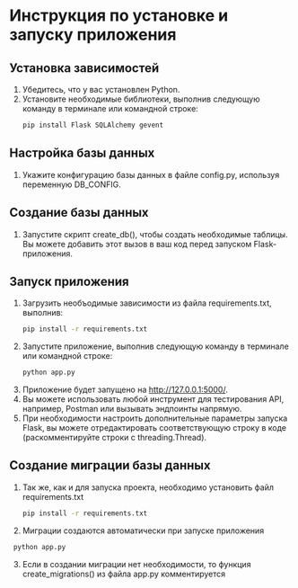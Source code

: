 # Инструкция по установке и запуску приложения

## Установка зависимостей

1. Убедитесь, что у вас установлен Python.
2. Установите необходимые библиотеки, выполнив следующую команду в терминале или командной строке:
    ```bash
    pip install Flask SQLAlchemy gevent
    ```
   
## Настройка базы данных

1. Укажите конфигурацию базы данных в файле config.py, используя переменную DB_CONFIG.

## Создание базы данных

1. Запустите скрипт create_db(), чтобы создать необходимые таблицы. Вы можете добавить этот вызов в ваш код перед запуском Flask-приложения.

## Запуск приложения

1. Загрузить необъодимые зависимости из файла requirements.txt, выполнив:
   ```bash
   pip install -r requirements.txt
   ```
2. Запустите приложение, выполнив следующую команду в терминале или командной строке:
    ```bash
    python app.py
    ```
3. Приложение будет запущено на http://127.0.0.1:5000/.
4. Вы можете использовать любой инструмент для тестирования API, например, Postman или вызывать эндпоинты напрямую.
5. При необходимости настроить дополнительные параметры запуска Flask, вы можете отредактировать соответствующую строку в коде (раскомментируйте строки с threading.Thread).


## Создание миграции базы данных
1. Так же, как и для запуска проекта, необходимо установить файл requirements.txt
   ```bash
   pip install -r requirements.txt
   ```
   
2. Миграции создаются автоматически при запуске приложения
```bash
 python app.py
 ```
3. Если в создании миграции нет необходимости, то функция create_migrations() из файла app.py комментируется

